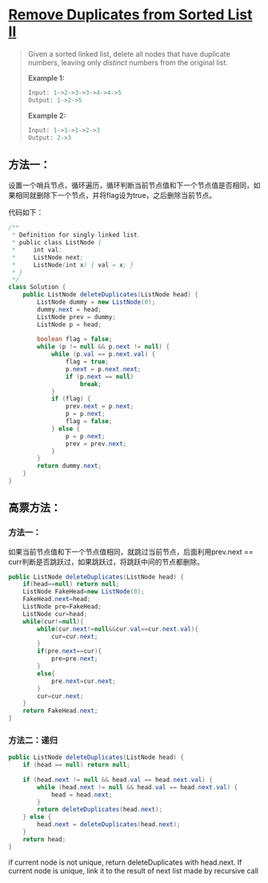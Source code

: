 # [Remove Duplicates from Sorted List II](1)

> Given a sorted linked list, delete all nodes that have duplicate numbers, leaving only *distinct* numbers from the original list.
>
> **Example 1:**
>
> ```java
> Input: 1->2->3->3->4->4->5
> Output: 1->2->5
> ```
>
> **Example 2:**
>
> ```java
> Input: 1->1->1->2->3
> Output: 2->3
> ```



## 方法一：

设置一个哨兵节点，循环遍历，循环判断当前节点值和下一个节点值是否相同，如果相同就删除下一个节点，并将flag设为true，之后删除当前节点。



代码如下：

```java
/**
 * Definition for singly-linked list.
 * public class ListNode {
 *     int val;
 *     ListNode next;
 *     ListNode(int x) { val = x; }
 * }
 */
class Solution {
    public ListNode deleteDuplicates(ListNode head) {
        ListNode dummy = new ListNode(0);
        dummy.next = head;
        ListNode prev = dummy;
        ListNode p = head;
        
        boolean flag = false;        
        while (p != null && p.next != null) {
            while (p.val == p.next.val) {
                flag = true;
                p.next = p.next.next;
                if (p.next == null)
                    break;
            }
            if (flag) {
                prev.next = p.next;
                p = p.next;
                flag = false;
            } else {
                p = p.next;
                prev = prev.next;
            }
        }
        return dummy.next;
    }
}
```



## 高票方法：

### 方法一：

如果当前节点值和下一个节点值相同，就跳过当前节点，后面利用prev.next == curr判断是否跳跃过，如果跳跃过，将跳跃中间的节点都删除。

```java
public ListNode deleteDuplicates(ListNode head) {
    if(head==null) return null;
    ListNode FakeHead=new ListNode(0);
    FakeHead.next=head;
    ListNode pre=FakeHead;
    ListNode cur=head;
    while(cur!=null){
        while(cur.next!=null&&cur.val==cur.next.val){
            cur=cur.next;
        }
        if(pre.next==cur){
            pre=pre.next;
        }
        else{
            pre.next=cur.next;
        }
        cur=cur.next;
    }
    return FakeHead.next;
}
```



### 方法二：递归

```java
public ListNode deleteDuplicates(ListNode head) {
    if (head == null) return null;
    
    if (head.next != null && head.val == head.next.val) {
        while (head.next != null && head.val == head.next.val) {
            head = head.next;
        }
        return deleteDuplicates(head.next);
    } else {
        head.next = deleteDuplicates(head.next);
    }
    return head;
}
```

if current node is not unique, return deleteDuplicates with head.next.
If current node is unique, link it to the result of next list made by recursive call





[1]: https://leetcode.com/problems/remove-duplicates-from-sorted-list-ii/